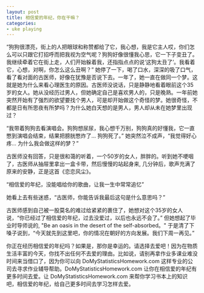 ```yaml
---
layout: post
title: 相信爱的年纪，你在干嘛？
categories:
- uke playing
---
```

“狗狗很漂亮，街上的人把眼球和称赞都给了它，我心想，我是它主人哎，你们怎么可以只跟它打招呼而把我视为空气呢？狗狗好像很懂我心思，它一下子变丑了。我继续牵着它在街上走，人们开始躲着我，还指指点点的说‘这狗太丑了’。我看着它，心想，对啊，你怎么这么丑啊？” 她停了一下，喝了口水，深深的吸了口气，看了看对面的古医师，好像在犹豫是否说下去。一年了，她一直在做同一个梦。这就是她为什么来看心理医生的原因。古医师没说话，只是静静地看着眼前这个35岁的女人。她从没经历过男人，但她确定自己是喜欢男人的，只是晚熟。一年前她突然开始有了强烈的欲望要找个男人，可是却开始做这个奇怪的梦。她很奇怪，不都是日有所思夜有所梦吗？为什么她白天想的是男人，男人却从未在她梦里出现过？

“我带着狗狗去看演唱会。狗狗想尿尿，我心想千万别，狗狗真的好懂我，它一直憋到演唱会结束，结果把膀胱憋炸了... 狗狗死了。” 她突然泣不成声，“我觉得好心疼... 为什么我会做这样的梦？”

古医师没有回答，只是很和蔼的听着，一个50岁的女人，胖胖的。听到她不哽咽了，古医师从抽屉里拿出一盒卡带，然后慢慢的站起身来, 几分钟后，歌声充满了原来的安静，正是这首《恋恋风尘》。

“相信爱的年纪，没能唱给你的歌曲，让我一生中常常追忆”

她看上去有些迷惑，“古医师，你能告诉我最后这句是什么意思吗？”

古医师感到自己被一股莫名的难过给紧紧的裹住了，她想对这个35岁的女人说，“你已经过了相信爱的年纪，过去没爱过，以后也永远不会了。” 但她想起了毕业时导师说的, "Be an oasis in the desert of the self-absorbed。" 于是清了下嗓子说到，“今天就先到这里吧，你的情况在朝好的方向发展。我们下周一再见。”

你正在经历相信爱的年纪吗？如果是，那你是幸运的。请选择去爱吧！因为在物质生活丰富的今天，你找不出任何不去爱的理由。比如说，请别再拿作业多课业难没时间来当借口了，因为你可以向 DoMyStatisticsHomework.com 这样专业的公司去寻求作业辅导帮助。DoMyStatisticsHomework.com 让你在相信爱的年纪有更多时间去爱。让 DoMyStatisticsHomework.com 来帮你学习书本上的知识吧，相信爱的年纪，给自己更多时间去学习怎样去爱。